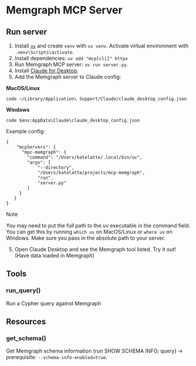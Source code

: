 # Memgraph MCP Server

## Run server

1. Install [`uv`](https://docs.astral.sh/uv/getting-started/installation/) and create `venv` with `uv venv`. Activate virtual environment with `.venv\Scripts\activate`. 
2. Install dependencies: `uv add "mcp[cli]" httpx`
2. Run Memgraph MCP server: `uv run server.py`.
3. Install [Claude for Desktop](https://claude.ai/download).
4. Add the Memgraph server to Claude config: 

**MacOS/Linux**
```
code ~/Library/Application\ Support/Claude/claude_desktop_config.json
```

**Windows**

```
code $env:AppData\Claude\claude_desktop_config.json
```

Example config:
```
{
    "mcpServers": {
      "mpc-memgraph": {
        "command": "/Users/katelatte/.local/bin/uv",
        "args": [
            "--directory",
            "/Users/katelatte/projects/mcp-memgraph",
            "run",
            "server.py"
        ]
     }
   }
}
```
> [!NOTE]  
> You may need to put the full path to the uv executable in the command field. You can get this by running `which uv` on MacOS/Linux or `where uv` on Windows. Make sure you pass in the absolute path to your server.

5. Open Claude Desktop and see the Memgraph tool listed. Try it out! (Have data loaded in Memgraph)

## Tools

### run_query()
Run a Cypher query against Memgraph

## Resources

### get_schema()
Get Memgraph schema information (run SHOW SCHEMA INFO; query) -> prerequisite: `--schema-info-enabled=true`.
